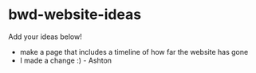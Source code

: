 # bwd-website-ideas
Add your ideas below!

* make a page that includes a timeline of how far the website has gone
* I made a change :) - Ashton